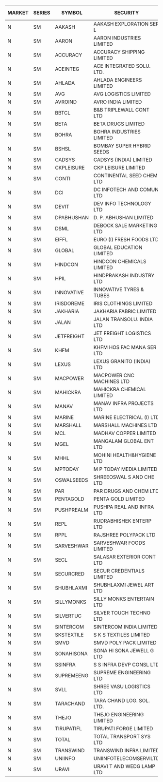 


| MARKET | SERIES | SYMBOL | SECURITY | PREV CL PR | OPEN PRICE | HIGH PRICE | LOW PRICE | CLOSE PRICE | NET TRDVAL | NET TRDQTY | CORP IND | HI 52 WK | LO 52 WK |
| ----- | ----- | ----- | ----- | ----- | ----- | ----- | ----- | ----- | ----- | ----- | ----- | ----- | ----- |
| N | SM | AAKASH | AAKASH EXPLORATION SER L | 68.00 | 65.05 | 65.05 | 64.60 | 64.60 | 519400.00 | 8000 |  | 87.80 | 14.10 |
| N | SM | AARON | AARON INDUSTRIES LIMITED | 47.25 | 48.50 | 48.50 | 48.50 | 48.50 | 160050.00 | 3300 |  | 53.50 | 39.00 |
| N | SM | ACCURACY | ACCURACY SHIPPING LIMITED | 23.65 | 22.65 | 22.95 | 22.65 | 22.95 | 1641360.00 | 72000 |  | 87.00 | 20.80 |
| N | SM | ACEINTEG | ACE INTEGRATED SOLU. LTD. | 14.25 | 14.50 | 14.50 | 14.50 | 14.50 | 739500.00 | 51000 |  | 36.00 | 12.40 |
| N | SM | AHLADA | AHLADA ENGINEERS LIMITED | 59.00 | 60.00 | 60.00 | 58.00 | 59.00 | 118000.00 | 2000 |  | 140.00 | 36.30 |
| N | SM | AVG | AVG LOGISTICS LIMITED | 63.75 | 63.75 | 63.75 | 63.55 | 63.65 | 152760.00 | 2400 |  | 108.00 | 60.00 |
| N | SM | AVROIND | AVRO INDIA LIMITED | 58.30 | 57.95 | 57.95 | 57.95 | 57.95 | 231800.00 | 4000 |  | 59.60 | 25.70 |
| N | SM | BBTCL | B&B TRIPLEWALL CONT LTD | 31.50 | 31.00 | 31.50 | 31.00 | 31.50 | 187500.00 | 6000 |  | 54.00 | 21.60 |
| N | SM | BETA | BETA DRUGS LIMITED | 65.00 | 65.00 | 65.00 | 62.30 | 62.90 | 203000.00 | 3200 |  | 124.00 | 57.60 |
| N | SM | BOHRA | BOHRA INDUSTRIES LIMITED | 1.20 | 1.15 | 1.15 | 1.15 | 1.15 | 2300.00 | 2000 |  | 18.05 | 1.15 |
| N | SM | BSHSL | BOMBAY SUPER HYBRID SEEDS | 105.00 | 110.00 | 110.00 | 110.00 | 110.00 | 132000.00 | 1200 |  | 136.00 | 105.00 |
| N | SM | CADSYS | CADSYS (INDIA) LIMITED | 33.65 | 32.15 | 32.15 | 32.15 | 32.15 | 64300.00 | 2000 |  | 63.45 | 31.50 |
| N | SM | CKPLEISURE | CKP LEISURE LIMITED | 6.55 | 6.80 | 6.80 | 6.80 | 6.80 | 272000.00 | 40000 |  | 7.55 | 4.70 |
| N | SM | CONTI | CONTINENTAL SEED CHEM LTD | 93.70 | 89.05 | 89.05 | 89.05 | 89.05 | 356200.00 | 4000 |  | 102.20 | 11.85 |
| N | SM | DCI | DC INFOTECH AND COMUN LTD | 45.20 | 45.20 | 45.20 | 45.20 | 45.20 | 135600.00 | 3000 |  | 45.50 | 45.20 |
| N | SM | DEVIT | DEV INFO TECHNOLOGY LTD | 79.50 | 81.00 | 81.05 | 75.40 | 75.50 | 469425.00 | 6000 |  | 101.00 | 65.00 |
| N | SM | DPABHUSHAN | D. P. ABHUSHAN LIMITED | 65.20 | 62.80 | 62.80 | 62.75 | 62.75 | 502200.00 | 8000 |  | 65.20 | 37.50 |
| N | SM | DSML | DEBOCK SALE MARKETING LTD | 5.65 | 5.60 | 5.60 | 5.60 | 5.60 | 67200.00 | 12000 |  | 12.00 | 3.55 |
| N | SM | EIFFL | EURO (I) FRESH FOODS LTD | 114.70 | 114.50 | 114.75 | 114.50 | 114.75 | 458600.00 | 4000 |  | 131.00 | 81.00 |
| N | SM | GLOBAL | GLOBAL EDUCATION LIMITED | 90.05 | 90.00 | 90.00 | 90.00 | 90.00 | 90000.00 | 1000 |  | 145.00 | 68.05 |
| N | SM | HINDCON | HINDCON CHEMICALS LIMITED | 11.30 | 12.25 | 12.25 | 12.25 | 12.25 | 49000.00 | 4000 |  | 25.50 | 11.25 |
| N | SM | HPIL | HINDPRAKASH INDUSTRY LTD | 41.45 | 41.50 | 41.50 | 41.00 | 41.00 | 370650.00 | 9000 |  | 41.50 | 41.00 |
| N | SM | INNOVATIVE | INNOVATIVE TYRES & TUBES | 10.90 | 11.00 | 11.00 | 10.80 | 11.00 | 228600.00 | 21000 |  | 26.00 | 10.55 |
| N | SM | IRISDOREME | IRIS CLOTHINGS LIMITED | 138.25 | 136.00 | 136.95 | 136.00 | 136.95 | 872640.00 | 6400 |  | 145.00 | 108.00 |
| N | SM | JAKHARIA | JAKHARIA FABRIC LIMITED | 181.00 | 187.00 | 187.00 | 187.00 | 187.00 | 1346400.00 | 7200 |  | 207.00 | 180.00 |
| N | SM | JALAN | JALAN TRANSOLU. INDIA LTD | 6.05 | 6.30 | 6.35 | 6.30 | 6.35 | 57000.00 | 9000 |  | 16.35 | 2.85 |
| N | SM | JETFREIGHT | JET FREIGHT LOGISTICS LTD | 16.05 | 16.85 | 16.85 | 16.85 | 16.85 | 67400.00 | 4000 |  | 26.00 | 15.05 |
| N | SM | KHFM | KHFM HOS FAC MANA SER LTD | 29.05 | 28.10 | 28.10 | 28.10 | 28.10 | 84300.00 | 3000 |  | 37.00 | 24.15 |
| N | SM | LEXUS | LEXUS GRANITO (INDIA) LTD | 9.10 | 9.55 | 9.55 | 9.00 | 9.00 | 18550.00 | 2000 |  | 38.70 | 8.30 |
| N | SM | MACPOWER | MACPOWER CNC MACHINES LTD | 57.05 | 59.80 | 59.80 | 59.70 | 59.70 | 119550.00 | 2000 |  | 164.20 | 51.00 |
| N | SM | MAHICKRA | MAHICKRA CHEMICAL LIMITED | 86.10 | 91.00 | 91.00 | 86.00 | 86.00 | 531000.00 | 6000 |  | 93.50 | 40.95 |
| N | SM | MANAV | MANAV INFRA PROJECTS LTD | 4.70 | 4.90 | 4.90 | 4.90 | 4.90 | 19600.00 | 4000 |  | 6.00 | 4.35 |
| N | SM | MARINE | MARINE ELECTRICAL (I) LTD | 97.35 | 97.00 | 98.25 | 97.00 | 97.50 | 977000.00 | 10000 |  | 123.00 | 88.00 |
| N | SM | MARSHALL | MARSHALL MACHINES LTD | 15.00 | 15.05 | 15.05 | 15.05 | 15.05 | 45150.00 | 3000 |  | 35.75 | 13.10 |
| N | SM | MCL | MADHAV COPPER LIMITED | 92.30 | 92.80 | 93.00 | 73.85 | 75.00 | 21569640.00 | 260400 |  | 358.00 | 73.85 |
| N | SM | MGEL | MANGALAM GLOBAL ENT LTD | 54.05 | 53.10 | 53.10 | 53.10 | 53.10 | 106200.00 | 2000 |  | 54.05 | 51.05 |
| N | SM | MHHL | MOHINI HEALTH&HYGIENE LTD | 20.20 | 19.20 | 20.00 | 19.20 | 20.00 | 117600.00 | 6000 |  | 35.90 | 13.85 |
| N | SM | MPTODAY | M P TODAY MEDIA LIMITED | 21.05 | 22.10 | 22.10 | 22.10 | 22.10 | 44200.00 | 2000 |  | 42.90 | 18.25 |
| N | SM | OSWALSEEDS | SHREEOSWAL S AND CHE LTD | 29.00 | 27.80 | 29.50 | 27.65 | 29.50 | 339800.00 | 12000 |  | 29.90 | 19.95 |
| N | SM | PAR | PAR DRUGS AND CHEM LTD | 37.05 | 35.15 | 35.25 | 35.15 | 35.25 | 140800.00 | 4000 |  | 56.00 | 35.05 |
| N | SM | PENTAGOLD | PENTA GOLD LIMITED | 28.45 | 29.85 | 29.85 | 29.85 | 29.85 | 179100.00 | 6000 |  | 47.00 | 23.70 |
| N | SM | PUSHPREALM | PUSHPA REAL AND INFRA LTD | 8.45 | 8.05 | 8.05 | 8.05 | 8.05 | 16100.00 | 2000 |  | 24.50 | 3.70 |
| N | SM | REPL | RUDRABHISHEK ENTERP LTD | 39.90 | 37.95 | 39.95 | 37.95 | 39.00 | 699000.00 | 18000 |  | 42.20 | 20.60 |
| N | SM | RPPL | RAJSHREE POLYPACK LTD | 95.50 | 95.60 | 95.60 | 95.50 | 95.50 | 191100.00 | 2000 |  | 118.00 | 75.00 |
| N | SM | SARVESHWAR | SARVESHWAR FOODS LIMITED | 15.00 | 14.45 | 14.45 | 14.40 | 14.45 | 69280.00 | 4800 |  | 43.85 | 14.10 |
| N | SM | SECL | SALASAR EXTERIOR CONT LTD | 46.00 | 46.75 | 46.75 | 46.00 | 46.00 | 278250.00 | 6000 |  | 62.25 | 38.50 |
| N | SM | SECURCRED | SECUR CREDENTIALS LIMITED | 33.00 | 31.40 | 31.40 | 31.40 | 31.40 | 75360.00 | 2400 |  | 110.00 | 21.90 |
| N | SM | SHUBHLAXMI | SHUBHLAXMI JEWEL ART LTD | 41.00 | 41.10 | 41.10 | 38.50 | 38.55 | 233900.00 | 6000 |  | 209.50 | 35.00 |
| N | SM | SILLYMONKS | SILLY MONKS ENTERTAIN LTD | 86.00 | 68.80 | 89.95 | 68.80 | 85.00 | 627780.00 | 8400 |  | 89.95 | 48.60 |
| N | SM | SILVERTUC | SILVER TOUCH TECHNO LTD | 115.00 | 115.00 | 115.00 | 115.00 | 115.00 | 115000.00 | 1000 |  | 140.00 | 111.00 |
| N | SM | SINTERCOM | SINTERCOM INDIA LIMITED | 80.80 | 80.15 | 80.15 | 79.00 | 79.00 | 2718400.00 | 34000 |  | 81.00 | 56.00 |
| N | SM | SKSTEXTILE | S K S TEXTILES LIMITED | 42.45 | 42.95 | 42.95 | 42.95 | 42.95 | 42950.00 | 1000 |  | 42.95 | 22.25 |
| N | SM | SMVD | SMVD POLY PACK LIMITED | 8.50 | 8.55 | 8.55 | 8.55 | 8.55 | 17100.00 | 2000 |  | 19.80 | 7.55 |
| N | SM | SONAHISONA | SONA HI SONA JEWELL G LTD | 15.50 | 14.50 | 14.50 | 14.50 | 14.50 | 145000.00 | 10000 |  | 16.25 | 9.70 |
| N | SM | SSINFRA | S S INFRA DEVP CONSL LTD | 12.15 | 12.65 | 12.65 | 12.65 | 12.65 | 37950.00 | 3000 |  | 19.35 | 8.80 |
| N | SM | SUPREMEENG | SUPREME ENGINEERING LTD | 26.80 | 28.00 | 28.00 | 26.40 | 26.50 | 429400.00 | 16000 |  | 42.00 | 20.50 |
| N | SM | SVLL | SHREE VASU LOGISTICS LTD | 100.50 | 100.60 | 100.60 | 100.60 | 100.60 | 100600.00 | 1000 |  | 130.00 | 75.00 |
| N | SM | TARACHAND | TARA CHAND LOG. SOL. LTD. | 41.50 | 39.95 | 39.95 | 38.75 | 38.75 | 157400.00 | 4000 |  | 43.75 | 25.55 |
| N | SM | THEJO | THEJO ENGINEERING LIMITED | 500.00 | 509.95 | 510.00 | 505.00 | 505.00 | 2036980.00 | 4000 |  | 599.00 | 470.25 |
| N | SM | TIRUPATIFL | TIRUPATI FORGE LIMITED | 31.25 | 31.00 | 31.00 | 31.00 | 31.00 | 99200.00 | 3200 |  | 51.00 | 25.55 |
| N | SM | TOTAL | TOTAL TRANSPORT SYS LTD | 45.00 | 47.00 | 47.00 | 45.00 | 45.00 | 276000.00 | 6000 |  | 48.95 | 25.00 |
| N | SM | TRANSWIND | TRANSWIND INFRA LIMITED | 3.90 | 3.75 | 3.75 | 3.75 | 3.75 | 15000.00 | 4000 |  | 10.35 | 3.20 |
| N | SM | UNIINFO | UNIINFOTELECOMSERVILTD | 29.65 | 29.00 | 29.95 | 29.00 | 29.00 | 473100.00 | 16000 |  | 44.80 | 16.40 |
| N | SM | URAVI | URAVI T AND WEDG LAMP LTD | 100.95 | 101.00 | 101.40 | 101.00 | 101.40 | 242880.00 | 2400 |  | 120.50 | 91.00 |



